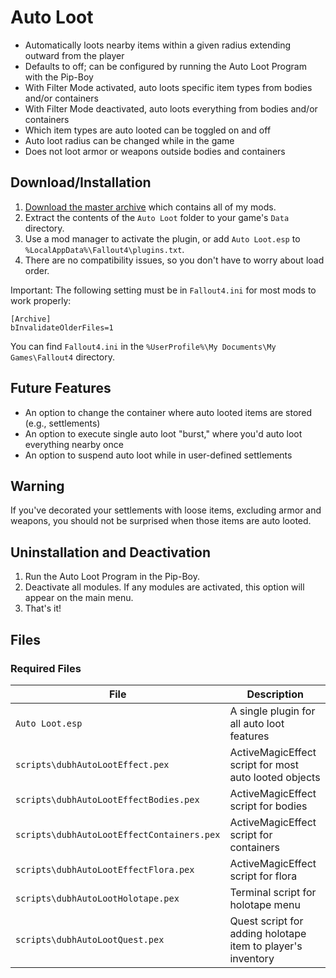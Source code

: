 # Auto Loot

* Automatically loots nearby items within a given radius extending outward from the player
* Defaults to off; can be configured by running the Auto Loot Program with the Pip-Boy
* With Filter Mode activated, auto loots specific item types from bodies and/or containers
* With Filter Mode deactivated, auto loots everything from bodies and/or containers
* Which item types are auto looted can be toggled on and off
* Auto loot radius can be changed while in the game
* Does not loot armor or weapons outside bodies and containers

## Download/Installation

1. [Download the master archive](https://github.com/fireundubh/fo4-mods/archive/master.zip) which contains all of my mods.
2. Extract the contents of the `Auto Loot` folder to your game's `Data` directory.
3. Use a mod manager to activate the plugin, or add `Auto Loot.esp` to `%LocalAppData%\Fallout4\plugins.txt`.
4. There are no compatibility issues, so you don't have to worry about load order.

Important: The following setting must be in `Fallout4.ini` for most mods to work properly:

```
[Archive]
bInvalidateOlderFiles=1
```

You can find `Fallout4.ini` in the `%UserProfile%\My Documents\My Games\Fallout4` directory.

## Future Features

* An option to change the container where auto looted items are stored (e.g., settlements)
* An option to execute single auto loot "burst," where you'd auto loot everything nearby once
* An option to suspend auto loot while in user-defined settlements

## Warning

If you've decorated your settlements with loose items, excluding armor and weapons, you should not be surprised when those items are auto looted.

## Uninstallation and Deactivation

1. Run the Auto Loot Program in the Pip-Boy.
2. Deactivate all modules. If any modules are activated, this option will appear on the main menu.
3. That's it!

## Files

### Required Files

File | Description
--- | ---
`Auto Loot.esp` | A single plugin for all auto loot features
`scripts\dubhAutoLootEffect.pex` | ActiveMagicEffect script for most auto looted objects
`scripts\dubhAutoLootEffectBodies.pex` | ActiveMagicEffect script for bodies
`scripts\dubhAutoLootEffectContainers.pex` | ActiveMagicEffect script for containers
`scripts\dubhAutoLootEffectFlora.pex` | ActiveMagicEffect script for flora
`scripts\dubhAutoLootHolotape.pex` | Terminal script for holotape menu
`scripts\dubhAutoLootQuest.pex` | Quest script for adding holotape item to player's inventory